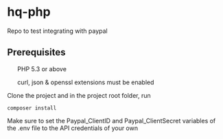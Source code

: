 # hq-php
Repo to test integrating with paypal

<h2>Prerequisites</h2>

<ul>PHP 5.3 or above</ul>
<ul>curl, json & openssl extensions must be enabled</ul>


Clone the project and in the project root folder, run 

<code>composer install </code>

Make sure to set the Paypal_ClientID and Paypal_ClientSecret variables of the .env file to the API credentials of your own